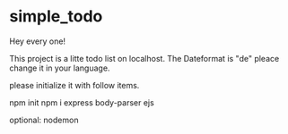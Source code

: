# simple_todo

Hey every one!

This project is a litte todo list on localhost.
The Dateformat is "de" pleace change it in your language.

please initialize it with follow items.

npm init
npm i express body-parser ejs

optional:
nodemon
